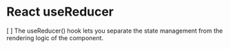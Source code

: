 # React useReducer

[ ]  The useReducer() hook lets you separate the state management from the rendering logic of the component.